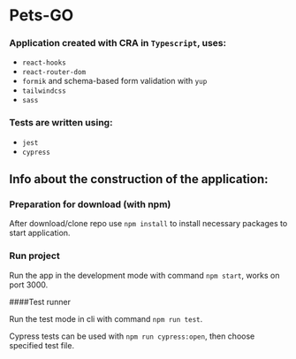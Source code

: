 # Pets-GO

### Application created with CRA in `Typescript`, uses:
- `react-hooks`
- `react-router-dom`
- `formik` and schema-based form validation with `yup`
- `tailwindcss`
- `sass`

### Tests are written using:
- `jest`
- `cypress`

## Info about the construction of the application:

### Preparation for download (with npm)

After download/clone repo use `npm install` to install necessary packages to start application.

### Run project

Run the app in the development mode with command `npm start`, works on port 3000.

####Test runner

Run the test mode in cli with command `npm run test`.

Cypress tests can be used with `npm run cypress:open`, then choose specified test file.